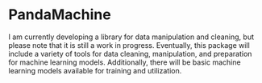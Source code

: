 # PandaMachine
I am currently developing a library for data manipulation and cleaning, but please note that it is still a work in progress. Eventually, this package will include a variety of tools for data cleaning, manipulation, and preparation for machine learning models. Additionally, there will be basic machine learning models available for training and utilization.
